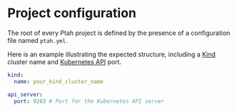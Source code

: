 # Project configuration

The root of every Ptah project is defined by the presence of a configuration file named
`ptah.yml`.

Here is an example illustrating the expected structure, including a
[Kind](https://kind.sigs.k8s.io/docs/user/configuration/) cluster name and
[Kubernetes API](https://kubernetes.io/docs/concepts/overview/kubernetes-api/) port.

``` yaml
kind:
  name: your_kind_cluster_name

api_server:
  port: 9263 # Port for the Kubernetes API server
```
